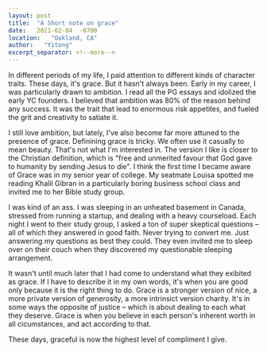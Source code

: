 ```yaml
---
layout: post
title:  "A Short note on grace"
date:   2021-02-04  -0700
location:   "Oakland, CA"
author:   "Yitong"
excerpt_separator: <!--more-->
---
```

In different periods of my life, I paid attention to different kinds of character traits. These days, it's grace. But it hasn't always been.<!--more-->  Early in my career, I was particularly drawn to ambition. I read all the PG essays and idolized the early YC founders. I believed that ambition was 80% of the reason behind any success. It was the trait that lead to enormous risk appetites, and fueled the grit and creativity to satiate it.

I still love ambition, but lately, I've also become far more attuned to the presence of grace. Definining grace is tricky. We often use it casually to mean beauty. That's not what I'm interested in. The version I like is closer to the Christian definition, which is "free and unmerited favour that God gave to humanity by sending Jesus to die". I think the first time I became aware of Grace was in my senior year of college. My seatmate Louisa spotted me reading Khalil Gibran in a particularly boring business school class and invited me to her Bible study group. 

I was kind of an ass. I was sleeping in an unheated basement in Canada, stressed from running a startup, and dealing with a heavy courseload. Each night I went to their study group, I asked a ton of super skeptical questions – all of which they answered in good faith. Never trying to convert me. Just answering my questions as best they could. They even invited me to sleep over on their couch when they discovered my questionable sleeping arrangement.

It wasn't until much later that I had come to understand what they exibited as grace. If I have to describe it in my own words, it's when you are good only because it is the right thing to do. Grace is a stronger version of nice, a more private version of generosity, a more intrinsict version charity. It's in some ways the opposite of justice – which is about dealing to each what they deserve. Grace is when you believe in each person's inherent worth in all cicumstances, and act according to that. 

These days, graceful is now the highest level of compliment I give. 